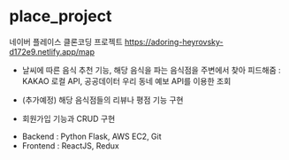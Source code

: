 # place_project
네이버 플레이스 클론코딩 프로젝트
https://adoring-heyrovsky-d172e9.netlify.app/map

+ 날씨에 따른 음식 추천 기능, 해당 음식을 파는 음식점을 주변에서 찾아 피드해줌
 : KAKAO 로컬 API, 공공데이터 우리 동네 예보 API를 이용한 조회
 
+ (추가예정) 해당 음식점들의 리뷰나 평점 기능 구현
+ 회원가입 기능과 CRUD 구현

- Backend : Python Flask, AWS EC2, Git
- Frontend : ReactJS, Redux 
